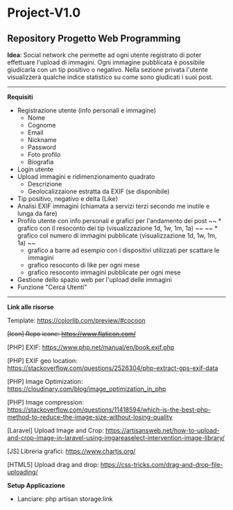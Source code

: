 Project-V1.0
===
Repository Progetto Web Programming
---
**Idea**: Social network che permette ad ogni utente registrato di poter effettuare l'upload di immagini.
Ogni immagine pubblicata è possibile giudicarla con un tip positivo o negativo.
Nella sezione privata l'utente visualizzerà qualche indice statistico su come sono giudicati i suoi post.

---
**Requisiti**

* Registrazione utente (info personali e immagine)
    * Nome
    * Cognome
    * Email
    * Nickname
    * Password
    * Foto profilo
    * Biografia
* Login utente
* Upload immagini e ridimenzionamento quadrato
    * Descrizione
    * Geolocalizzaione estratta da EXIF (se disponibile)
* Tip positivo, negativo e delta (Like)
* Analisi EXIF immagini (chiamata a servizi terzi secondo me inutile e lunga da fare)
* Profilo utente con info personali e grafici per l'andamento dei post
    ~~ * grafico con il resoconto dei tip (visualizzazione 1d, 1w, 1m, 1a) ~~
    ~~ * grafico col numero di immagini pubblicate (visualizzazione 1d, 1w, 1m, 1a) ~~
    * grafico a barre ad esempio con i dispositivi utilizzati per scattare le immagini
    * grafico resoconto di like per ogni mese
    * grafico resoconto immagini pubblicate per ogni mese
* Gestione dello spazio web per l'upload delle immagini
* Funzione "Cerca Utenti"

---

**Link alle risorse**

Template: https://colorlib.com/preview/#cocoon

~~[Icon] Repo icone: https://www.flaticon.com/~~

[PHP] EXIF: https://www.php.net/manual/en/book.exif.php

[PHP] EXIF geo location: https://stackoverflow.com/questions/2526304/php-extract-gps-exif-data

[PHP] Image Optimization: https://cloudinary.com/blog/image_optimization_in_php

[PHP] Image compression: https://stackoverflow.com/questions/11418594/which-is-the-best-php-method-to-reduce-the-image-size-without-losing-quality

[Laravel] Upload Image and Crop: https://artisansweb.net/how-to-upload-and-crop-image-in-laravel-using-imgareaselect-intervention-image-library/

[JS] Libreria grafici: https://www.chartjs.org/

[HTML5] Upload drag and drop: https://css-tricks.com/drag-and-drop-file-uploading/

**Setup Applicazione**

* Lanciare: php artisan storage:link